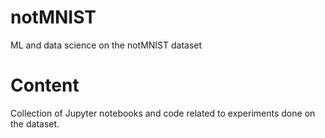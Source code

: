 # notMNIST
ML and data science on the notMNIST dataset

# Content
Collection of Jupyter notebooks and code related to experiments done on the dataset.
